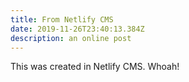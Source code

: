 ```yaml
---
title: From Netlify CMS
date: 2019-11-26T23:40:13.384Z
description: an online post
---
```

This was created in Netlify CMS. Whoah!
